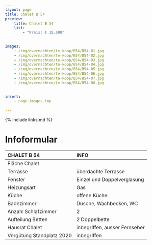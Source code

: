 ```yaml
---
layout: page
title: Chalet B 54
preview: 
    title: Chalet B 54
    list:
        - "Preis: € 15.000"
        
        
images:
    - /img/overnachten/te-koop/B54/B54-01.jpg
    - /img/overnachten/te-koop/B54/B54-02.jpg
    - /img/overnachten/te-koop/B54/B54-03.jpg
    - /img/overnachten/te-koop/B54/B54-04.jpg
    - /img/overnachten/te-koop/B54/B54-05.jpg
    - /img/overnachten/te-koop/B54/B54-06.jpg
    - /img/overnachten/te-koop/B54/B54-07.jpg
    - /img/overnachten/te-koop/B54/B54-08.jpg
    
    
insert:
    - page-images-top
    
---
```


{% include links.md %}



# Infoformular 

CHALET B 54                 | INFO        | 
:---------------------------|:------------|
Fläche Chalet               |
Terrasse                    |überdachte Terrasse  
Fenster                     |Einzel und Doppelverglasung
Heizungsart                 |Gas
Küche                       |offene Küche
Badezimmer                  |Dusche, Wachbecken, WC
Anzahl Schlafzimmer         |2
Aufteilung Betten           |2 Doppelbette
Hausrat Chalet              |inbegriffen, ausser Fernseher
Vergütung Standplatz 2020   |inbegriffen
